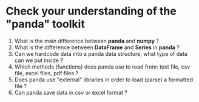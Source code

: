 # Check your understanding of the "panda" toolkit 

1. What is the main difference between **panda** and **numpy** ?
2. What is the difference between **DataFrame** and **Series** in **panda** ?
3. Can we hardcode data into a panda data structure, what type of data can we put inside ? 
4. Which methods (functions) does panda use to read from: text file, csv file, excel files, pdf files ?
5. Does panda use "external" libraries in order to load (parse) a formatted file ?
6. Can panda save data in csv or excel format ?